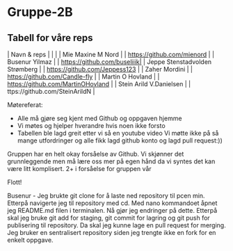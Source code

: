 # Gruppe-2B
## Tabell for våre reps
| Navn & reps | 
| | 
| Mie Maxine M Nord | 
| https://github.com/mienord  |
| Busenur Yilmaz |
| https://github.com/buseliiik|
| Jeppe Stenstadvolden Strømberg |
| https://github.com/Jeppess123 |
| Zaher Mordini |
| https://github.com/Candle-fly |
| Martin O Hovland |
| https://github.com/MartinOHovland |
| Stein Arild V.Danielsen  | 
| ttps://github.com/SteinArildN | 



Møtereferat:
- Alle må gjøre seg kjent med Github og oppgaven hjemme
- Vi møtes og hjelper hverandre hvis noen ikke forsto
- Tabellen ble lagd greit etter vi så en youtube video
Vi møtte ikke på så mange utfordringer og alle fikk lagd github konto og lagd pull request:))

Gruppen har en helt okay forsåelse av Github. Vi skjønner det grunnleggende men må lære oss mer på egen hånd da vi syntes det kan være litt komplisert. 
2+ i forsåelse for gruppen vår

Flott!

Busenur - Jeg brukte git clone for å laste ned repository til pcen 
min. Etterpå navigerte jeg til repository med cd. Med nano 
kommandoet åpnet jeg README.md filen i terminalen. Nå gjør jeg 
endringer på dette. Etterpå skal jeg bruke git add for staging, git 
commit for lagring og git push for publisering til repository. Da 
skal jeg kunne lage en pull request for merging. Jeg bruker en 
sentralisert repository siden jeg trengte ikke en fork for en enkelt 
oppgave.
